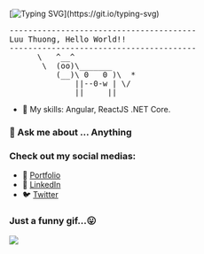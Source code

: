
[![Typing SVG](https://readme-typing-svg.herokuapp.com?font=Fira+Code&color=C50F0F&center=true&vCenter=true&multiline=true&width=600&height=200&lines=Hello+%2C+I'm+Thuong+;Welcome+to+my+profile+And+have+a+nice+day+!)](https://git.io/typing-svg)
<pre>
----------------------------------------
<span>Luu Thuong, Hello World!!</span>
----------------------------------------
      \   ^__^
       \  (oo)\_______
          (__)\ 0   0 )\  *
              ||--0-w | \/
              ||     ||
</pre>

- 🌱 My skills: Angular, ReactJS .NET Core. 
### 💬 Ask me about ... Anything

### Check out my social medias:

- 💬 [Portfolio](https://luuthuong.web.app)
- 🔗 [LinkedIn](https://www.linkedin.com/in/lthuong200200/)
- 🐦 [Twitter](https://twitter.com/LThuong2000)

### Just a funny gif...😛
![](https://media.giphy.com/media/13GIgrGdslD9oQ/giphy.gif)
